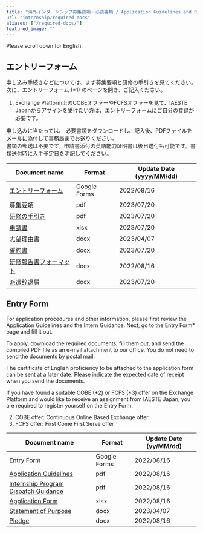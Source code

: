 ```yaml
---
title: "海外インターンシップ募集要項・必要書類 / Application Guidelines and Required Documents for Overseas Internships"
url: "internship/required-docs"
aliases: ["/required-docs/"]
featured_image: ""
---
```


Please scroll down for English.

## エントリーフォーム

申し込み手続きなどについては、まず募集要項と研修の手引きを見てください。  
次に、エントリーフォーム (*1) のページを開き、ご記入ください。

1. Exchange Platform上のCOBEオファーやFCFSオファーを見て、IAESTE Japanからアサインを受けたい方は、エントリーフォームにご自分の登録が必要です。

申し込みに当たっては、 必要書類をダウンロードし、記入後、PDFファイルをメールに添付して事務局までお送りください。  
書類の郵送は不要です。申請書添付の英語能力証明書は後日送付も可能です。書類送付時に入手予定日を明記してください。

| Document name | Format | Update Date (yyyy/MM/dd) |
| ------------- | ------ | ------------------------ |
| [エントリーフォーム](https://docs.google.com/forms/d/e/1FAIpQLSdO6-HHW3G9rJYS2iweHsTidvdFs9IPtsPqyyTbE97s0381BA/viewform) | Google Forms | 2022/08/16 |
| [募集要項](https://github.com/iaeste-japan/www/blob/Miwashotaro-patch-1/hugo/static/files/internship/required-docs/application-form-fy2024-ja-v2023720.xlsx) | pdf | 2023/07/20 |
| [研修の手引き](https://github.com/iaeste-japan/www/blob/Miwashotaro-patch-1/hugo/static/files/internship/required-docs/internship-dispatch-guidance-fy2024-ja-v20230720..pdf) | pdf | 2023/07/20 |
| [申請書](https://github.com/iaeste-japan/www/blob/Miwashotaro-patch-1/hugo/static/files/internship/required-docs/application-form-fy2024-ja-v2023720.xlsx)  | xlsx | 2023/07/20 |
| [志望理由書](/files/internship/required-docs/statement-of-purpose-v20230407.docx)             | docx | 2023/04/07 |
| [誓約書](/files/internship/required-docs/pledge-ja-v20220816.docx)                           | docx | 2023/07/20 |
| [研修報告書フォーマット](https://github.com/iaeste-japan/www/blob/Miwashotaro-patch-1/hugo/static/files/internship/required-docs/training-report-format-v20220816.docx)   | docx | 2022/08/16 |
| [派遣辞退届](https://github.com/iaeste-japan/www/blob/Miwashotaro-patch-1/hugo/static/files/internship/required-docs/withdrawal-notice-ja-v2023.doc) | docx | 2023/07/20 |

## Entry Form

For application procedures and other information, please first review the Application Guidelines and the Intern Guidance. Next, go to the Entry Form* page and fill it out.

To apply, download the required documents, fill them out, and send the compiled PDF file as an e-mail attachment to our office. You do not need to send the documents by postal mail.

The certificate of English proficiency to be attached to the application form can be sent at a later date. Please indicate the expected date of receipt when you send the documents.

If you have found a suitable COBE (*2) or FCFS (*3) offer on the Exchange Platform and would like to receive an assignment from IAESTE Japan, you are required to register yourself on the Entry Form.

2. COBE offer: Continuous Online Based Exchange offer  
3. FCFS offer: First Come First Serve offer

| Document name | Format | Update Date (yy/MM/dd) |
|---------------|--------|-----------------------|
| [Entry Form](https://docs.google.com/forms/d/e/1FAIpQLSdO6-HHW3G9rJYS2iweHsTidvdFs9IPtsPqyyTbE97s0381BA/viewform) | Google Forms | 2022/08/16 |
| [Application Guidelines](/files/internship/required-docs/application-guidelines-fy2023-en-v20220816.pdf) | pdf  | 2022/08/16 |
| [Internship Program Dispatch Guidance](/files/internship/required-docs/internship-dispatch-guidance-fy2023-en-v20220816.pdf)  | pdf  | 2022/08/16 |
| [Application Form](/files/internship/required-docs/application-form-fy2023-v20220816.xlsx)               | xlsx | 2022/08/16 |
| [Statement of Purpose](/files/internship/required-docs/statement-of-purpose-v20230407.docx)              | docx | 2023/04/07 |
| [Pledge](/files/internship/required-docs/pledge-en-v20220816.docx)                                       | docx | 2022/08/16 |
